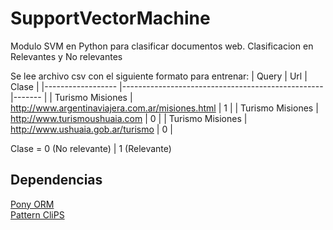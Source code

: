 # SupportVectorMachine

Modulo SVM en Python para clasificar documentos web.
Clasificacion en Relevantes y No relevantes

Se lee archivo csv con el siguiente formato para entrenar:
| Query            	| Url                                              	| Clase 	|
|------------------	|--------------------------------------------------	|-------	|
| Turismo Misiones 	| http://www.argentinaviajera.com.ar/misiones.html 	| 1     	|
| Turismo Misiones 	| http://www.turismoushuaia.com                    	| 0     	|
| Turismo Misiones 	| http://www.ushuaia.gob.ar/turismo                	| 0     	|


Clase = 0 (No relevante) | 1 (Relevante)


Dependencias
------
[Pony ORM](https://ponyorm.com/)<br>
[Pattern CliPS](http://www.clips.ua.ac.be/pattern)<br>

